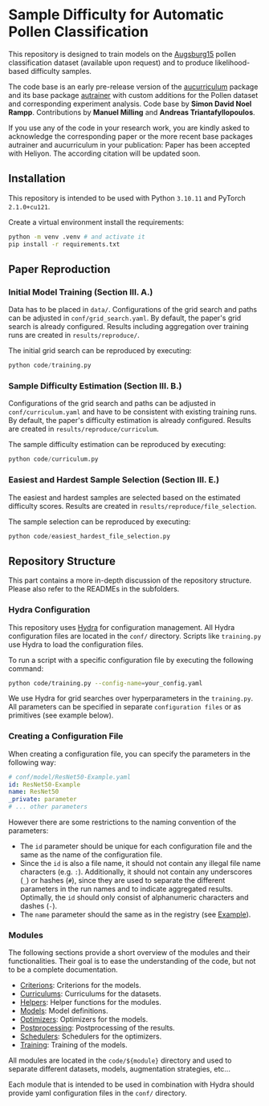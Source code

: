 # Sample Difficulty for Automatic Pollen Classification

This repository is designed to train models on the [Augsburg15](https://www.sciencedirect.com/science/article/pii/S0048969721040043) pollen classification dataset (available upon request) and to produce likelihood-based difficulty samples.

The code base is an early pre-release version of the [aucurriculum](https://github.com/autrainer/aucurriculum) package and its base package [autrainer](https://github.com/autrainer/autrainer) with custom additions for the Pollen dataset and corresponding experiment analysis. Code base by **Simon David Noel Rampp**. Contributions by **Manuel Milling** and **Andreas Triantafyllopoulos**.

If you use any of the code in your research work, you are kindly asked to acknowledge the corresponding paper or the more recent base packages autrainer and aucurriculum in your publication:
Paper has been accepted with Heliyon. The according citation will be updated soon.

## Installation

This repository is intended to be used with Python `3.10.11` and PyTorch `2.1.0+cu121`.

Create a virtual environment install the requirements:

```bash
python -m venv .venv # and activate it
pip install -r requirements.txt
```

## Paper Reproduction

### Initial Model Training (Section III. A.)

Data has to be placed in `data/`. Configurations of the grid search and paths can be adjusted in `conf/grid_search.yaml`. By default, the paper's grid search is already configured. Results including aggregation over training runs are created in `results/reproduce/`.

The initial grid search can be reproduced by executing:

```python
python code/training.py
```

### Sample Difficulty Estimation (Section III. B.)

Configurations of the grid search and paths can be adjusted in `conf/curriculum.yaml` and have to be consistent with existing training runs. By default, the paper's difficulty estimation is already configured. Results are created in `results/reproduce/curriculum`.

The sample difficulty estimation can be reproduced by executing:

```python
python code/curriculum.py
```

### Easiest and Hardest Sample Selection (Section III. E.)

The easiest and hardest samples are selected based on the estimated difficulty scores. Results are created in `results/reproduce/file_selection`.

The sample selection can be reproduced by executing:

```python
python code/easiest_hardest_file_selection.py
```

## Repository Structure

This part contains a more in-depth discussion of the repository structure. Please also refer to the READMEs in the subfolders.

### Hydra Configuration

This repository uses [Hydra](https://hydra.cc/) for configuration management.
All Hydra configuration files are located in the `conf/` directory.
Scripts like `training.py` use Hydra to load the configuration files.

To run a script with a specific configuration file by executing the following command:

```bash
python code/training.py --config-name=your_config.yaml
```

We use Hydra for grid searches over hyperparameters in the `training.py`.
All parameters can be specified in separate `configuration files` or as primitives (see example below).

### Creating a Configuration File

When creating a configuration file, you can specify the parameters in the following way:

```yaml
# conf/model/ResNet50-Example.yaml
id: ResNet50-Example
name: ResNet50
_private: parameter
# ... other parameters
```

However there are some restrictions to the naming convention of the parameters:

- The `id` parameter should be unique for each configuration file and the same as the name of the configuration file.
- Since the `id` is also a file name, it should not contain any illegal file name characters (e.g. `:`). Additionally, it should not contain any underscores (`_`) or hashes (`#`), since they are used to separate the different parameters in the run names and to indicate aggregated results. Optimally, the `id` should only consist of alphanumeric characters and dashes (`-`).
- The `name` parameter should the same as in the registry (see [Example](#example)).

### Modules

The following sections provide a short overview of the modules and their functionalities.
Their goal is to ease the understanding of the code, but not to be a complete documentation.

- [Criterions](./code/criterions/README.md): Criterions for the models.
- [Curriculums](./code/curriculums/README.md): Curriculums for the datasets.
- [Helpers](./code/helpers/README.md): Helper functions for the modules.
- [Models](./code/models/README.md): Model definitions.
- [Optimizers](./code/optimizers/README.md): Optimizers for the models.
- [Postprocessing](./code/postprocessing/README.md): Postprocessing of the results.
- [Schedulers](./code/schedulers/README.md): Schedulers for the optimizers.
- [Training](./code/training/README.md): Training of the models.

All modules are located in the `code/${module}` directory and used to separate different datasets, models, augmentation strategies, etc...

Each module that is intended to be used in combination with Hydra should provide yaml configuration files in the `conf/` directory.
